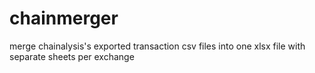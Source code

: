 # chainmerger
merge chainalysis's exported transaction csv files into one xlsx file with separate sheets per exchange
